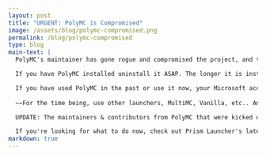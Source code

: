 ```yaml
---
layout: post
title: "URGENT: PolyMC is Compromised"
image: /assets/blog/polymc-compromised.png
permalink: /blog/polymc-compromised
type: blog
main-text: | 
  PolyMC's maintainer has gone rogue and compromised the project, and there is a chance they will push malicous code via an update **even if autoupdate is disabled.**

  If you have PolyMC installed uninstall it ASAP. The longer it is installed the more at risk you are.

  If you have used PolyMC in the past or use it now, your Microsoft account you've used to sign-in to PolyMC could also be at risk, make sure you remove PolyMC's access from your Microsoft account here: [https://account.live.com/consent/Manage](https://account.live.com/consent/Manage)
  
  ~~For the time being, use other launchers, MultiMC, Vanilla, etc.. Anything that is trusted is better than the risk PolyMC poses currently.~~ See the update below for information of what to use instead of PolyMC

  UPDATE: The maintainers & contributors from PolyMC that were kicked out have created their own replacement for PolyMC, Prism Launcher.

  If you're looking for what to do now, check out Prism Launcher's latest release on [their website!](https://prismlauncher.org/download/)
markdown: true
---
```

